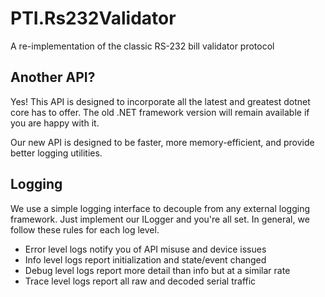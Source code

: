 # PTI.Rs232Validator

A re-implementation of the classic RS-232 bill validator protocol

## Another API?

Yes! This API is designed to incorporate all the latest and greatest dotnet core has to offer. The old .NET framework 
version will remain available if you are happy with it. 

Our new API is designed to be faster, more memory-efficient, and provide better logging utilities.

## Logging 

We use a simple logging interface to decouple from any external logging framework. Just implement our ILogger and 
you're all set. In general, we follow these rules for each log level.  

* Error level logs notify you of API misuse and device issues 
* Info level logs report initialization and state/event changed 
* Debug level logs report more detail than info but at a similar rate 
* Trace level logs report all raw and decoded serial traffic